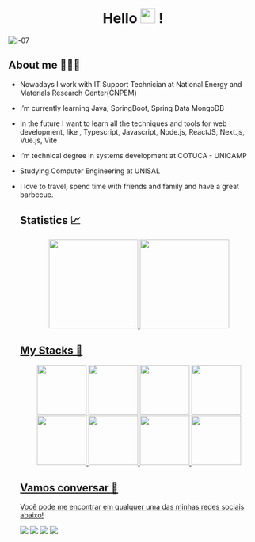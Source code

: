 <h1 align="center" >Hello  <img src="https://media.giphy.com/media/hvRJCLFzcasrR4ia7z/giphy.gif" width="30px"> ! </h1>

  ![i-07](https://user-images.githubusercontent.com/84602524/202872867-30e4865c-fb0a-4152-b35d-58f521a44d53.png)
 
  ## About me 🙋🏽‍♂️
- Nowadays I work with IT Support Technician at National Energy and Materials Research Center(CNPEM)
- I’m currently learning Java, SpringBoot, Spring Data MongoDB
- In the future I want to learn all the techniques and tools for web development, like , Typescript, Javascript, Node.js, ReactJS, Next.js, Vue.js, Vite
- I’m technical degree in systems development at COTUCA - UNICAMP
- Studying Computer Engineering at UNISAL
- I love to travel, spend time with friends and family and have a great barbecue.

  ## Statistics 📈
  <div align="center">
    <a href="https://github.com/FrancoEdu">
    <img height="180em" src="https://github-readme-stats.vercel.app/api/top-langs/?username=FrancoEdu&layout=compact&langs_count=7&theme=react&hide_border=true"/>
    <img height="180em" src="https://github-readme-stats.vercel.app/api?username=FrancoEdu&show_icons=true&theme=react&include_all_commits=true&count_private=true&hide_border=true"/>
  </div>
  
  ## My Stacks 🎲
  <div align="center">
   <img src="https://cdn.jsdelivr.net/gh/devicons/devicon/icons/nodejs/nodejs-original-wordmark.svg" width="100"/>      
   <img src="https://cdn.jsdelivr.net/gh/devicons/devicon/icons/react/react-original.svg" width="100"/>      
   <img src="https://cdn.jsdelivr.net/gh/devicons/devicon/icons/javascript/javascript-original.svg" width="100"/>
   <img src="https://cdn.jsdelivr.net/gh/devicons/devicon/icons/typescript/typescript-original.svg" width="100"/>
   <img src="https://cdn.jsdelivr.net/gh/devicons/devicon/icons/html5/html5-original.svg" width="100"/>
   <img src="https://cdn.jsdelivr.net/gh/devicons/devicon/icons/linux/linux-original.svg" width="100"/>
   <img src="https://cdn.jsdelivr.net/gh/devicons/devicon/icons/bash/bash-original.svg" width="100"/>
   <img src="https://cdn.jsdelivr.net/gh/devicons/devicon/icons/docker/docker-original-wordmark.svg" width="100"/>     
  </div>
  
  ## Vamos conversar :speech_balloon:
  Você pode me encontrar em qualquer uma das minhas redes sociais abaixo! 
  <div> 
    <a href="https://www.instagram.com/franc0du/" target="_blank"><img src="https://img.shields.io/badge/-Instagram-%23E4405F?style=for-the-badge&logo=instagram&logoColor=white" target="_blank"></a>
   <a href="https://discord.com/channels/fran0du" target="_blank"><img src="https://img.shields.io/badge/Discord-7289DA?style=for-the-badge&logo=discord&logoColor=white" target="_blank"></a> 
    <a href = "eduardoofraanco@gmail.com"><img src="https://img.shields.io/badge/-Gmail-%23333?style=for-the-badge&logo=gmail&logoColor=white" target="_blank"></a>
    <a href="https://www.linkedin.com/in/eduardo-f-9160a2164/" target="_blank"><img src="https://img.shields.io/badge/-LinkedIn-%230077B5?style=for-the-badge&logo=linkedin&logoColor=white" target="_blank"></a>
  </div>
